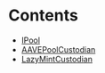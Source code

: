 

# Contents
- [IPool](AAVEPoolCustodian.sol/interface.IPool.md)
- [AAVEPoolCustodian](AAVEPoolCustodian.sol/contract.AAVEPoolCustodian.md)
- [LazyMintCustodian](LazyMintCustodian.sol/contract.LazyMintCustodian.md)
